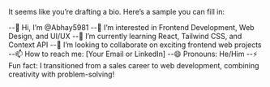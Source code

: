 
It seems like you’re drafting a bio. Here’s a sample you can fill in:

--👋 Hi, I’m @Abhay5981
--👀 I’m interested in Frontend Development, Web Design, and UI/UX
--🌱 I’m currently learning React, Tailwind CSS, and Context API
--💞️ I’m looking to collaborate on exciting frontend web projects
--📫 How to reach me: [Your Email or LinkedIn]
--😄 Pronouns: He/Him
--⚡ Fun fact: I transitioned from a sales career to web development, combining creativity with problem-solving!

<!---
Abhay5981/Abhay5981 is a ✨ special ✨ repository because its `README.md` (this file) appears on your GitHub profile.
You can click the Preview link to take a look at your changes.
--->
